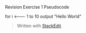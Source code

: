 Revision Exercise 1 Pseudocode

for i <--- 1 to 10
output "Hello World"


> Written with [StackEdit](https://stackedit.io/).